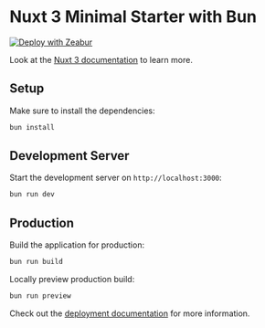 # Nuxt 3 Minimal Starter with Bun

[![Deploy with Zeabur](https://zeabur.com/button.svg)](https://zeabur.com/)

Look at the [Nuxt 3 documentation](https://nuxt.com/docs/getting-started/introduction) to learn more.

## Setup

Make sure to install the dependencies:

```bash
bun install
```

## Development Server

Start the development server on `http://localhost:3000`:

```bash
bun run dev
```

## Production

Build the application for production:

```bash
bun run build
```

Locally preview production build:

```bash
bun run preview
```

Check out the [deployment documentation](https://nuxt.com/docs/getting-started/deployment) for more information.
